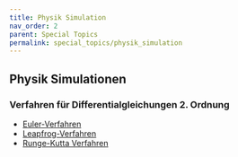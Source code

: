 ```yaml
---
title: Physik Simulation
nav_order: 2
parent: Special Topics
permalink: special_topics/physik_simulation
---
```


## Physik Simulationen

### Verfahren für Differentialgleichungen 2. Ordnung

* [Euler-Verfahren](https://de.wikipedia.org/wiki/Explizites_Euler-Verfahren)
* [Leapfrog-Verfahren](https://de.wikipedia.org/wiki/Leapfrog-Verfahren)
* [Runge-Kutta Verfahren](https://de.wikipedia.org/wiki/Klassisches_Runge-Kutta-Verfahren)
